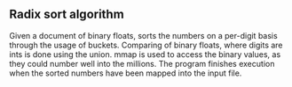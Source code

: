 ## Radix sort algorithm

Given a document of binary floats, sorts the numbers on a per-digit basis through the usage of buckets. Comparing of binary floats, where digits are ints is done using the union. mmap is used to access the binary values, as they could number well into the millions. The program finishes execution when the sorted numbers have been mapped into the input file.<br />
 
